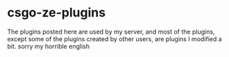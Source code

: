 # csgo-ze-plugins

The plugins posted here are used by my server, and most of the plugins, except some of the plugins created by other users, are plugins I modified a bit.
sorry my horrible english
